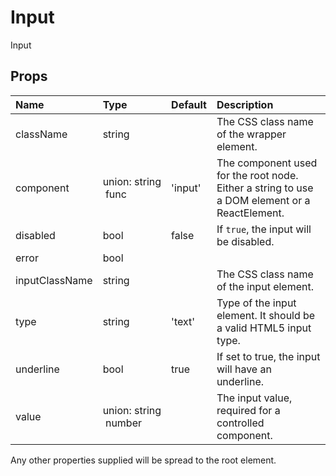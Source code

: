 Input
=====

Input

Props
-----

| Name | Type | Default | Description |
|:-----|:-----|:--------|:------------|
| className | string |  | The CSS class name of the wrapper element. |
| component | union:&nbsp;string<br>&nbsp;func<br> | 'input' | The component used for the root node. Either a string to use a DOM element or a ReactElement. |
| disabled | bool | false | If `true`, the input will be disabled. |
| error | bool |  |  |
| inputClassName | string |  | The CSS class name of the input element. |
| type | string | 'text' | Type of the input element. It should be a valid HTML5 input type. |
| underline | bool | true | If set to true, the input will have an underline. |
| value | union:&nbsp;string<br>&nbsp;number<br> |  | The input value, required for a controlled component. |

Any other properties supplied will be spread to the root element.
